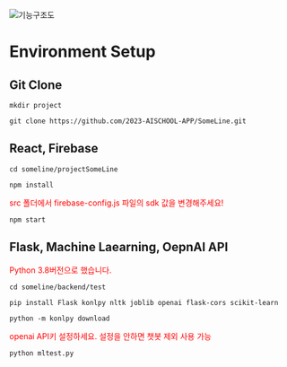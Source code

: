 ![기능구조도](https://github.com/2023-AISCHOOL-APP/SomeLine/assets/112148400/9a982341-9995-4d6a-b107-c95802b01e0e)


<h1>Environment Setup</h1>
<h2>Git Clone</h2>
<pre><code>mkdir project</code></pre>
<pre><code>git clone https://github.com/2023-AISCHOOL-APP/SomeLine.git</code></pre>

<h2>React, Firebase</h2>
<pre><code>cd someline/projectSomeLine</code></pre>
<pre><code>npm install</code></pre>
<p style="color: red">src 폴더에서 firebase-config.js 파일의 sdk 값을 변경해주세요!</p>
<pre><code>npm start</code></pre>

<h2>Flask, Machine Laearning, OepnAI API</h2>
<p style="color: red">Python 3.8버전으로 했습니다.</p>
<pre><code>cd someline/backend/test</code></pre>
<pre><code>pip install Flask konlpy nltk joblib openai flask-cors scikit-learn</code></pre>
<pre><code>python -m konlpy download</code></pre>
<p style="color: red">openai API키 설정하세요. 설정을 안하면 챗봇 제외 사용 가능</p>
<pre><code>python mltest.py</code></pre>

